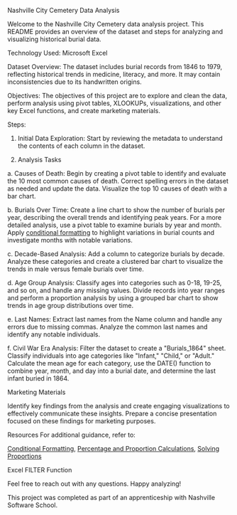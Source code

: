 
Nashville City Cemetery Data Analysis

Welcome to the Nashville City Cemetery data analysis project. This README provides an overview of the dataset and steps for analyzing and visualizing historical burial data.

Technology Used: Microsoft Excel

Dataset Overview:
The dataset includes burial records from 1846 to 1979, reflecting historical trends in medicine, literacy, and more. It may contain inconsistencies due to its handwritten origins.

Objectives:
The objectives of this project are to explore and clean the data, perform analysis using pivot tables, XLOOKUPs, visualizations, and other key Excel functions, and create marketing materials.

Steps:
1. Initial Data Exploration:
Start by reviewing the metadata to understand the contents of each column in the dataset.

2. Analysis Tasks
   
a. Causes of Death:
Begin by creating a pivot table to identify and evaluate the 10 most common causes of death. Correct spelling errors in the dataset as needed and update the data. Visualize the top 10 causes of death with a bar chart.

b. Burials Over Time:
Create a line chart to show the number of burials per year, describing the overall trends and identifying peak years. For a more detailed analysis, use a pivot table to examine burials by year and month. Apply [conditional formatting](https://support.microsoft.com/en-us/office/use-conditional-formatting-to-highlight-information-fed60dfa-1d3f-4e13-9ecb-f1951ff89d7f) to highlight variations in burial counts and investigate months with notable variations.

c. Decade-Based Analysis:
Add a column to categorize burials by decade. Analyze these categories and create a clustered bar chart to visualize the trends in male versus female burials over time.

d. Age Group Analysis:
Classify ages into categories such as 0-18, 19-25, and so on, and handle any missing values. Divide records into year ranges and perform a proportion analysis by using a grouped bar chart to show trends in age group distributions over time.

e. Last Names:
Extract last names from the Name column and handle any errors due to missing commas. Analyze the common last names and identify any notable individuals.

f. Civil War Era Analysis:
Filter the dataset to create a "Burials_1864" sheet. Classify individuals into age categories like "Infant," "Child," or "Adult." Calculate the mean age for each category, use the DATE() function to combine year, month, and day into a burial date, and determine the last infant buried in 1864.

Marketing Materials

Identify key findings from the analysis and create engaging visualizations to effectively communicate these insights. Prepare a concise presentation focused on these findings for marketing purposes.

Resources
For additional guidance, refer to:

[Conditional Formatting](https://support.microsoft.com/en-us/office/use-conditional-formatting-to-highlight-information-fed60dfa-1d3f-4e13-9ecb-f1951ff89d7f),
[Percentage and Proportion Calculations](https://www.wikihow.com/Calculate-Percentages),
[Solving Proportions](https://www.wikihow.com/Solve-Proportions)

Excel FILTER Function

Feel free to reach out with any questions. Happy analyzing!

This project was completed as part of an apprenticeship with Nashville Software School.
